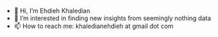 - 👋 Hi, I’m Ehdieh Khaledian
- 👀 I’m interested in finding new insights from seemingly nothing data
- 📫 How to reach me: khaledianehdieh at gmail dot com
